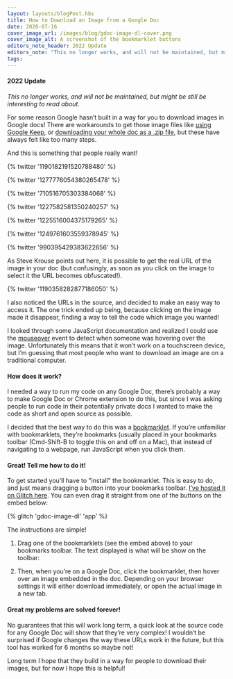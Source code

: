```yaml
---
layout: layouts/blogPost.hbs
title: How to Download an Image from a Google Doc
date: 2020-07-16
cover_image_url: /images/blog/gdoc-image-dl-cover.png
cover_image_alt: A screenshot of the bookmarklet buttons
editors_note_header: 2022 Update
editors_note: "This no longer works, and will not be maintained, but might be still be interesting to read about."
tags:
---
```


#### 2022 Update

_This no longer works, and will not be maintained, but might be still be interesting to read about._

For some reason Google hasn’t built in a way for you to download images in Google docs! There are workarounds to get those image files like [using Google Keep](https://twitter.com/corduroy/status/1184758335934849025), or [downloading your whole doc as a .zip file](https://twitter.com/tonyvincent/status/1021726699178708993), but these have always felt like too many steps.

And this is something that people really want!

{% twitter '1190182191520788480' %}

{% twitter '1277776054380265478' %}

{% twitter '710516705303384068' %}

{% twitter '1227582581350240257' %}

{% twitter '1225516004375179265' %}

{% twitter '1249761603559378945' %}

{% twitter '990395429383622656' %}

As Steve Krouse points out here, it is possible to get the real URL of the image in your doc (but confusingly, as soon as you click on the image to select it the URL becomes obfuscated!).

{% twitter '1190358282877186050' %}

I also noticed the URLs in the source, and decided to make an easy way to access it. The one trick ended up being, because clicking on the image made it disappear, finding a way to tell the code which image you wanted!

I looked through some JavaScript documentation and realized I could use the [mouseover](https://developer.mozilla.org/en-US/docs/Web/API/Element/mouseover_event) event to detect when someone was hovering over the image. Unfortunately this means that it won’t work on a touchscreen device, but I’m guessing that most people who want to download an image are on a traditional computer.

#### How does it work?

I needed a way to run my code on any Google Doc, there’s probably a way to make Google Doc or Chrome extension to do this, but since I was asking people to run code in their potentially private docs I wanted to make the code as short and open source as possible.

I decided that the best way to do this was a [bookmarklet](https://support.mozilla.org/en-US/kb/bookmarklets-perform-common-web-page-tasks). If you’re unfamiliar with bookmarklets, they’re bookmarks (usually placed in your bookmarks toolbar (Cmd-Shift-B to toggle this on and off on a Mac), that instead of navigating to a webpage, run JavaScript when you click them.

#### Great! Tell me how to do it!

To get started you’ll have to "install" the bookmarklet. This is easy to do, and just means dragging a button into your bookmarks toolbar. [I’ve hosted it on Glitch here](https://gdoc-image-dl.glitch.me/). You can even drag it straight from one of the buttons on the embed below:

{% glitch 'gdoc-image-dl' 'app' %}

The instructions are simple!

1. Drag one of the bookmarklets (see the embed above) to your bookmarks toolbar. The text displayed is what will be show on the toolbar:

2. Then, when you’re on a Google Doc, click the bookmarklet, then hover over an image embedded in the doc. Depending on your browser settings it will either download immediately, or open the actual image in a new tab.

#### Great my problems are solved forever!

No guarantees that this will work long term, a quick look at the source code for any Google Doc will show that they’re very complex! I wouldn’t be surprised if Google changes the way these URLs work in the future, but this tool has worked for 6 months so maybe not!

Long term I hope that they build in a way for people to download their images, but for now I hope this is helpful!
